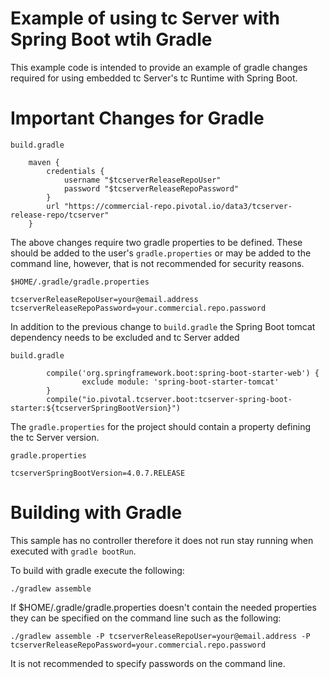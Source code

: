 # Example of using tc Server with Spring Boot wtih Gradle

This example code is intended to provide an example of gradle changes required for using embedded tc Server's tc Runtime with Spring Boot. 


# Important Changes for Gradle


`build.gradle`
```
    maven {
        credentials {
            username "$tcserverReleaseRepoUser"
            password "$tcserverReleaseRepoPassword"
        }   
        url "https://commercial-repo.pivotal.io/data3/tcserver-release-repo/tcserver"
    }   
```

The above changes require two gradle properties to be defined. These should be added to the user's `gradle.properties` or may be added to the command line, however, that is not recommended for security reasons. 

`$HOME/.gradle/gradle.properties`
```
tcserverReleaseRepoUser=your@email.address
tcserverReleaseRepoPassword=your.commercial.repo.password
```

In addition to the previous change to `build.gradle` the Spring Boot tomcat dependency needs to be excluded and tc Server added


`build.gradle`
```
        compile('org.springframework.boot:spring-boot-starter-web') {
                exclude module: 'spring-boot-starter-tomcat'
        }   
        compile("io.pivotal.tcserver.boot:tcserver-spring-boot-starter:${tcserverSpringBootVersion}")

```

The `gradle.properties` for the project should contain a property defining the tc Server version.


`gradle.properties`
```
tcserverSpringBootVersion=4.0.7.RELEASE
```

# Building with Gradle

This sample has no controller therefore it does not run stay running when executed with `gradle bootRun`. 

To build with gradle execute the following:

```
./gradlew assemble
```

If $HOME/.gradle/gradle.properties doesn't contain the needed properties they can be specified on the command line such as the following:

```
./gradlew assemble -P tcserverReleaseRepoUser=your@email.address -P tcserverReleaseRepoPassword=your.commercial.repo.password
```

It is not recommended to specify passwords on the command line. 





